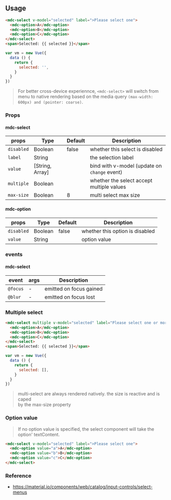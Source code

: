 ## Usage

```html
<mdc-select v-model="selected" label=">Please select one">
  <mdc-option>A</mdc-option>
  <mdc-option>B</mdc-option>
  <mdc-option>C</mdc-option>
</mdc-select>
<span>Selected: {{ selected }}</span>
```

```javascript
var vm = new Vue({
  data () {
    return {
      selected: '',
    }
  }
})
```
> For better cross-device experiennce, `<mdc-select>` will switch from menu to 
> native rendering based on the media query
> `(max-width: 600px) and (pointer: coarse)`.

### Props

#### mdc-select

| props | Type | Default | Description |
|-------|------|---------|-------------|
|`disabled`|Boolean| false | whether this select is disabled |
|`label`|String| | the selection label |
|`value`|[String, Array]| | bind with v-model (update on `change` event)|
|`multiple`|Boolean| | whether the select accept multiple values|
|`max-size`|Boolean| 8 | multi select max size |

#### mdc-option

| props | Type | Default | Description |
|-------|------|---------|-------------|
|`disabled`|Boolean| false | whether this option is disabled |
|`value`|String| | option value |

### events

#### mdc-select

| event | args | Description |
|-------|------|-------------|
|`@focus`| - |emitted on focus gained |
|`@blur`| - |emitted on focus lost |


### Multiple select

```html
<mdc-select multiple v-model="selected" label="Please select one or more">
  <mdc-option>A</mdc-option>
  <mdc-option>B</mdc-option>
  <mdc-option>C</mdc-option>
</mdc-select>
<span>Selected: {{ selected }}</span>
```

```javascript
var vm = new Vue({
  data () {
    return {
      selected: [],
    }
  }
})
```

> multi-select are always rendered natively. the size is reactive and is caped  
> by the max-size property    

### Option value

> If no option value is specified, the select component will take the option' 
> textContent.

```html
<mdc-select v-model="selected" label=">Please select one">
  <mdc-option value="a">A</mdc-option>
  <mdc-option value="b">B</mdc-option>
  <mdc-option value="c">C</mdc-option>
</mdc-select>
```

### Reference
- <https://material.io/components/web/catalog/input-controls/select-menus>

